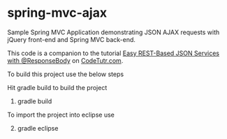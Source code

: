 spring-mvc-ajax
========================

Sample Spring MVC Application demonstrating JSON AJAX requests with jQuery front-end and Spring MVC back-end.

This code is a companion to the tutorial [Easy REST-Based JSON Services with @ResponseBody](http://codetutr.com/2013/04/09/spring-mvc-easy-rest-based-json-services-with-responsebody/) on [CodeTutr.com](http://codetutr.com).

To build this project use the below steps

Hit gradle build to build the project

1. gradle build 

To import the project into eclipse use 

2. gradle eclipse